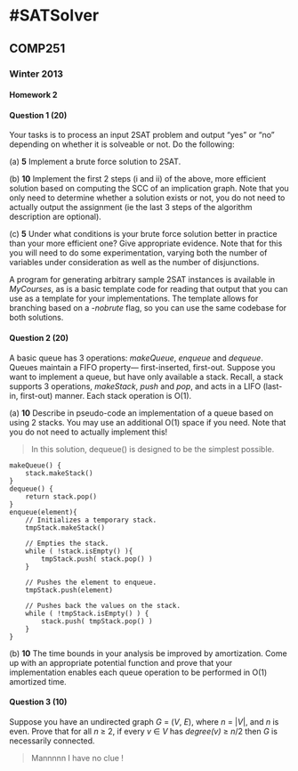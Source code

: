 #SATSolver
=============

## COMP251

### Winter 2013

#### Homework 2


#### Question 1 (**20**)

Your tasks is to process an input 2SAT problem and output “yes” or “no” depending on whether it is
solveable or not. Do the following:


(a) **5** Implement a brute force solution to 2SAT.

(b) **10** Implement the first 2 steps (i and ii) of the above, more efficient solution based on computing the SCC of an implication graph. Note that you only need to determine whether a solution exists or not, you do not need to actually output the assignment (ie the last 3 steps of the algorithm description are optional).

(c) **5** Under what conditions is your brute force solution better in practice than your more efficient one?
Give appropriate evidence. Note that for this you will need to do some experimentation, varying both the number of variables under consideration as well as the number of disjunctions.

A program for generating arbitrary sample 2SAT instances is available in *MyCourses*, as is a basic template code for reading that output that you can use as a template for your implementations. The template allows for branching based on a *-nobrute* flag, so you can use the same codebase for both solutions.


#### Question 2 (**20**)


A basic queue has 3 operations: *makeQueue*, *enqueue* and *dequeue*. Queues maintain a FIFO property—
first-inserted, first-out.
Suppose you want to implement a queue, but have only available a stack. Recall, a stack supports 3 operations, *makeStack*, *push* and *pop*, and acts in a LIFO (last-in, first-out) manner. Each stack operation is O(1).


(a) **10** Describe in pseudo-code an implementation of a queue based on using 2 stacks. You may use an additional O(1) space if you need. Note that you do not need to actually implement this!

> In this solution, dequeue() is designed to be the simplest possible.

	makeQueue() {
		stack.makeStack()
	}	
	dequeue() {
		return stack.pop()
	}
	enqueue(element){
		// Initializes a temporary stack.
		tmpStack.makeStack()
		
		// Empties the stack.
		while ( !stack.isEmpty() ){
			tmpStack.push( stack.pop() )
		}
		
		// Pushes the element to enqueue.
		tmpStack.push(element)
		
		// Pushes back the values on the stack.
		while ( !tmpStack.isEmpty() ) {
			stack.push( tmpStack.pop() )
		}
	}




(b) **10** The time bounds in your analysis be improved by amortization. Come up with an appropriate potential function and prove that your implementation enables each queue operation to be performed in O(1) amortized time.


#### Question 3 (**10**)


Suppose you have an undirected graph *G* = (*V*, *E*), where *n* = |*V*|, and *n* is even. Prove that for all *n* ≥ 2, if every *v* ∈ *V* has *degree(v)* ≥ *n*/2 then *G* is necessarily connected.

> Mannnnn I have no clue !


